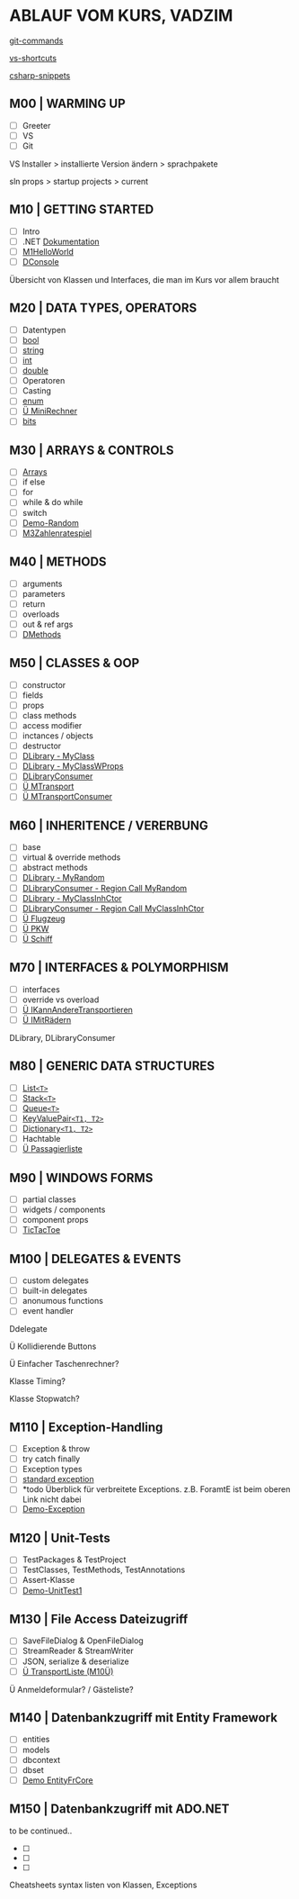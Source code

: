 # ABLAUF VOM KURS, VADZIM

[git-commands](GIT-COMMANDS.md)

[vs-shortcuts](VS-SHORTCUTS.md)

[csharp-snippets](CSHARP-SNIPPETS.md)

## M00 | WARMING UP

- [ ] Greeter
- [ ] VS
- [ ] Git

VS Installer > installierte Version ändern > sprachpakete

sln props > startup projects > current

## M10 | GETTING STARTED

- [ ] Intro
- [ ] .NET [Dokumentation](https://docs.microsoft.com/de-de/dotnet/api/?view=netframework-4.8)
- [ ] [M1HelloWorld](../vadzim/CS-GK-VC-V/M1HelloWorld/M1HelloWorld.cs)
- [ ] [DConsole](../vadzim/CS-GK-VC-V/Demo-Console/DConsole.cs)

Übersicht von Klassen und Interfaces, die man im Kurs vor allem braucht

## M20 | DATA TYPES, OPERATORS

- [ ] Datentypen
- [ ] [bool](../vadzim/CS-GK-VC-V/Demo-bool/Dbool.cs)
- [ ] [string](../vadzim/CS-GK-VC-V/Demo-String/Dstring.cs)
- [ ] [int](../vadzim/CS-GK-VC-V/Demo-int/Dint.cs)
- [ ] [double](../vadzim/CS-GK-VC-V/Demo-double/Ddouble.cs)
- [ ] Operatoren
- [ ] Casting
- [ ] [enum](../vadzim/CS-GK-VC-V/Demo-enum/Denum.cs)
- [ ] [Ü MiniRechner](../vadzim/CS-GK-VC-V/M2MiniRechner/M2MiniRechner.cs)
- [ ] [bits](../vadzim/CS-GK-VC-V/Demo-bits/Dbits.cs)

## M30 | ARRAYS & CONTROLS

- [ ] [Arrays](../vadzim/CS-GK-VC-V/Demo-Array/DArray.cs)
- [ ] if else
- [ ] for
- [ ] while & do while
- [ ] switch
- [ ] [Demo-Random](../vadzim/CS-GK-VC-V/Demo-Random/DRandom.cs)
- [ ] [M3Zahlenratespiel](../vadzim/CS-GK-VC-V/M3Zufallszahl/M3Zufallszahl.cs)

## M40 | METHODS

- [ ] arguments
- [ ] parameters
- [ ] return
- [ ] overloads
- [ ] out & ref args
- [ ] [DMethods](../vadzim/CS-GK-VC-V/Demo-Methods/DMethods.cs)

## M50 | CLASSES & OOP

- [ ] constructor
- [ ] fields
- [ ] props
- [ ] class methods
- [ ] access modifier
- [ ] inctances / objects
- [ ] destructor
- [ ] [DLibrary - MyClass](../vadzim/CS-GK-VC-V/Demo-Library/MyClass.cs) <!-- der bessere Name: MyClassWFields -->
- [ ] [DLibrary - MyClassWProps](../vadzim/CS-GK-VC-V/Demo-Library/MyClassWProps.cs)
- [ ] [DLibraryConsumer](../vadzim/CS-GK-VC-V/Demo-Library-Consumer/DLibConsumer.cs)
- [ ] [Ü MTransport](../vadzim/CS-GK-VC-V/MTransport/Transport.cs)
- [ ] [Ü MTransportConsumer](../vadzim/CS-GK-VC-V/MTransport/TConsumer.cs)

## M60 | INHERITENCE / VERERBUNG

- [ ] base
- [ ] virtual & override methods
- [ ] abstract methods
- [ ] [DLibrary - MyRandom](../vadzim/CS-GK-VC-V/Demo-Library/MyRandom.cs)
- [ ] [DLibraryConsumer - Region Call MyRandom](../vadzim/CS-GK-VC-V/Demo-Library-Consumer/DLibConsumer.cs)
- [ ] [DLibrary - MyClassInhCtor](../vadzim/CS-GK-VC-V/Demo-Library/MyClassInhCtor.cs)
- [ ] [DLibraryConsumer - Region Call MyClassInhCtor](../vadzim/CS-GK-VC-V/Demo-Library-Consumer/DLibConsumer.cs)
- [ ] [Ü Flugzeug](../vadzim/CS-GK-VC-V/MTransport/Flugzeug.cs)
- [ ] [Ü PKW](../vadzim/CS-GK-VC-V/MTransport/PKW.cs)
- [ ] [Ü Schiff](../vadzim/CS-GK-VC-V/MTransport/Schiff.cs)

## M70 | INTERFACES & POLYMORPHISM

- [ ] interfaces
- [ ] override vs overload
- [ ] [Ü IKannAndereTransportieren](../vadzim/CS-GK-VC-V/MTransport/IKannAndereTransportieren.cs)
- [ ] [Ü IMitRädern](../vadzim/CS-GK-VC-V/MTransport/IMitRädern.cs)

DLibrary, DLibraryConsumer

## M80 | GENERIC DATA STRUCTURES

- [ ] [List`<T>`](../vadzim/CS-GK-VC-V/Demo-List/DList.cs)
- [ ] [Stack`<T>`](../vadzim/CS-GK-VC-V/Demo-Stack/DStack.cs)
- [ ] [Queue`<T>`](../vadzim/CS-GK-VC-V/Demo-Queue/DQueue.cs)
- [ ] [KeyValuePair`<T1, T2>`](../vadzim/CS-GK-VC-V/Demo-KeyValuePair/DKeyValuePair.cs)
- [ ] [Dictionary`<T1, T2>`](../vadzim/CS-GK-VC-V/Demo-Dictionary/DDictionary.cs)
- [ ] Hachtable
- [ ] [Ü Passagierliste](../vadzim/CS-GK-VC-V/MTransport/Flugzeug.cs)

## M90 | WINDOWS FORMS

- [ ] partial classes
- [ ] widgets / components
- [ ] component props
- [ ] [TicTacToe](../vadzim/CS-GK-VC-V/Demo-WinForm/DWinForm.cs)

## M100 | DELEGATES & EVENTS

- [ ] custom delegates
- [ ] built-in delegates
- [ ] anonumous functions
- [ ] event handler

Ddelegate

Ü Kollidierende Buttons

Ü Einfacher Taschenrechner?

Klasse Timing?

Klasse Stopwatch?

## M110 | Exception-Handling​

- [ ] Exception & throw
- [ ] try catch finally
- [ ] Exception types
- [ ] [standard exception](https://docs.microsoft.com/de-de/dotnet/standard/design-guidelines/using-standard-exception-types)
- [ ] *todo Überblick für verbreitete Exceptions. z.B. ForamtE ist beim oberen Link nicht dabei
- [ ] [Demo-Exception](../vadzim/CS-GK-VC-V/Demo-Exceptions/Form1.cs)

## M120 | Unit-Tests

- [ ] TestPackages & TestProject
- [ ] TestClasses, TestMethods, TestAnnotations
- [ ] Assert-Klasse
- [ ] [Demo-UnitTest1](../vadzim/CS-GK-VC-V/Demo-UnitTests/UnitTest1.cs)

## M130 | File Access Dateizugriff​

- [ ] SaveFileDialog & OpenFileDialog
- [ ] StreamReader & StreamWriter
- [ ] JSON, serialize & deserialize 
- [ ] [Ü TransportListe (M10Ü)](../vadzim/CS-GK-VC-V/M13Serialisierung/Form1.cs)

Ü Anmeldeformular? / Gästeliste?

## M140 | Datenbankzugriff mit Entity Framework​

- [ ] entities
- [ ] models
- [ ] dbcontext
- [ ] dbset
- [ ] [Demo EntityFrCore](../vadzim/CS-GK-VC-V/Demo-EntityFrameworkCore/DEFCore.cs)

## M150 | Datenbankzugriff mit ADO.NET​

to be continued..

- [ ]
- [ ]
- [ ]

Cheatsheets syntax
listen von Klassen, Exceptions